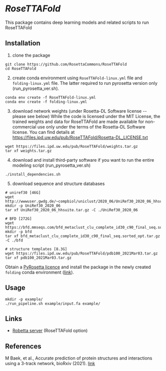 # *RoseTTAFold* 
This package contains deep learning models and related scripts to run RoseTTAFold

## Installation

1. clone the package
```
git clone https://github.com/RosettaCommons/RoseTTAFold
cd RoseTTAFold
```

2. create conda environment using `RoseTTAFold-linux.yml` file and `folding-linux.yml` file. The latter required to run pyrosetta version only (run_pyrosetta_ver.sh).
```
conda env create -f RoseTTAFold-linux.yml
conda env create -f folding-linux.yml
```

3. download network weights (under Rosetta-DL Software license -- please see below)
While the code is licensed under the MIT License, the trained weights and data for RoseTTAFold are made available for non-commercial use only under the terms of the Rosetta-DL Software license. You can find details at https://files.ipd.uw.edu/pub/RoseTTAFold/Rosetta-DL_LICENSE.txt

```
wget https://files.ipd.uw.edu/pub/RoseTTAFold/weights.tar.gz
tar xf weights.tar.gz
```

4. download and install third-party software if you want to run the entire modeling script (run_pyrosetta_ver.sh)
```
./install_dependencies.sh
```

5. download sequence and structure databases
```
# uniref30 [46G]
wget http://wwwuser.gwdg.de/~compbiol/uniclust/2020_06/UniRef30_2020_06_hhsuite.tar.gz
mkdir -p UniRef30_2020_06
tar xf UniRef30_2020_06_hhsuite.tar.gz -C ./UniRef30_2020_06

# BFD [272G]
wget https://bfd.mmseqs.com/bfd_metaclust_clu_complete_id30_c90_final_seq.sorted_opt.tar.gz
mkdir -p bfd
tar xf bfd_metaclust_clu_complete_id30_c90_final_seq.sorted_opt.tar.gz -C ./bfd

# structure templates [8.3G]
wget https://files.ipd.uw.edu/pub/RoseTTAFold/pdb100_2021Mar03.tar.gz
tar xf pdb100_2021Mar03.tar.gz
```

Obtain a [PyRosetta licence](https://els2.comotion.uw.edu/product/pyrosetta) and install the package in the newly created `folding` conda environment ([link](http://www.pyrosetta.org/downloads)).


## Usage

```
mkdir -p example/
./run_pipeline.sh example/input.fa example/
```

## Links

* [Robetta server](https://robetta.bakerlab.org/) (RoseTTAFold option)


## References

M Baek, et al., Accurate prediction of protein structures and interactions using a 3-track network, bioRxiv (2021). [link](https://www.biorxiv.org/content/10.1101/2021.06.14.448402v1)


